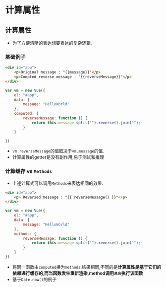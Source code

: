 # 计算属性
## 计算属性
- 为了方便清晰的表达想要表达的复杂逻辑.
### 基础例子
```html
<div id="app">
    <p>Original message : "{{message}}"</p>
    <p>Compted reverse message : "{{reverseMessage}}"</p>
</div>
```
```javascript 
var vm = new Vue({
    el: "#app",
    data: {
        message: "HelloWorld"
    },
    computed: {
        reverseMessage: function () {
            return this.message.split("").reverse().join("");
        }
    }

})
```
- `vm.reverseMessage`的值取决于`vm.message`的值.
- 计算属性的getter是没有副作用,易于测试和推理

### 计算缓存 vs `Methods`
- 上述计算式可以调用`Methods`来表达相同的效果.
```html
<div id="app">
    <p> Reversed message : "{{ reverseMessage() }}"</p>
</div>
```
```javascript
var vm = new Vue({
    el: "#app",
    data: {
        message: "HelloWorld"
    },
    methods: {
        reverseMessage: function () {
            return this.message.split("").reverse().join("");
        }
    }
})
```
- 将同一函数由`computed`换为`methods`,结果相同,不同的是**计算属性是基于它们的依赖进行缓存的**,**而当函数发生重新渲染,method调用`总会`执行该函数**
- 基于`Date.now()`的例子
